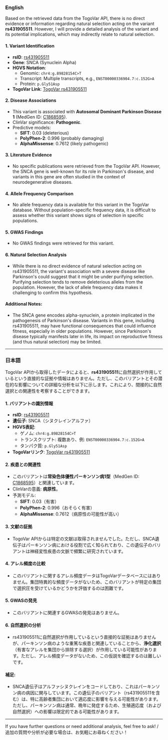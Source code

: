 ### English
Based on the retrieved data from the TogoVar API, there is no direct evidence or information regarding natural selection acting on the variant **rs431905511**. However, I will provide a detailed analysis of the variant and its potential implications, which may indirectly relate to natural selection.

#### 1. **Variant Identification**
   - **rsID**: [rs431905511](https://identifiers.org/dbsnp/rs431905511)
   - **Gene**: SNCA (Synuclein Alpha)
   - **HGVS Notation**:
     - Genomic: `chr4:g.89828154C>T`
     - Transcript: Multiple transcripts, e.g., `ENST00000336904.7:c.152G>A`
     - Protein: `p.Gly51Asp`
   - **TogoVar Link**: [TogoVar rs431905511](https://togovar.org/variant/4-89828154-C-T)

#### 2. **Disease Associations**
   - This variant is associated with **Autosomal Dominant Parkinson Disease 1** (MedGen ID: [C1868595](https://www.ncbi.nlm.nih.gov/medgen/C1868595)).
   - ClinVar significance: **Pathogenic**.
   - Predictive models:
     - **SIFT**: 0.03 (deleterious)
     - **PolyPhen-2**: 0.996 (probably damaging)
     - **AlphaMissense**: 0.7612 (likely pathogenic)

#### 3. **Literature Evidence**
   - No specific publications were retrieved from the TogoVar API. However, the SNCA gene is well-known for its role in Parkinson's disease, and variants in this gene are often studied in the context of neurodegenerative diseases.

#### 4. **Allele Frequency Comparison**
   - No allele frequency data is available for this variant in the TogoVar database. Without population-specific frequency data, it is difficult to assess whether this variant shows signs of selection in specific populations.

#### 5. **GWAS Findings**
   - No GWAS findings were retrieved for this variant.

#### 6. **Natural Selection Analysis**
   - While there is no direct evidence of natural selection acting on rs431905511, the variant's association with a severe disease like Parkinson's could suggest that it might be under purifying selection. Purifying selection tends to remove deleterious alleles from the population. However, the lack of allele frequency data makes it challenging to confirm this hypothesis.

#### Additional Notes:
   - The SNCA gene encodes alpha-synuclein, a protein implicated in the pathogenesis of Parkinson's disease. Variants in this gene, including rs431905511, may have functional consequences that could influence fitness, especially in older populations. However, since Parkinson's disease typically manifests later in life, its impact on reproductive fitness (and thus natural selection) may be limited.

---

### 日本語
TogoVar APIから取得したデータによると、**rs431905511**に自然選択が作用しているという直接的な証拠や情報はありません。ただし、このバリアントとその潜在的な影響についての詳細な分析を以下に示します。これにより、間接的に自然選択との関連性を考察することができます。

#### 1. **バリアントの識別情報**
   - **rsID**: [rs431905511](https://identifiers.org/dbsnp/rs431905511)
   - **遺伝子**: SNCA（シヌクレインアルファ）
   - **HGVS表記**:
     - ゲノム: `chr4:g.89828154C>T`
     - トランスクリプト: 複数あり、例: `ENST00000336904.7:c.152G>A`
     - タンパク質: `p.Gly51Asp`
   - **TogoVarリンク**: [TogoVar rs431905511](https://togovar.org/variant/4-89828154-C-T)

#### 2. **疾患との関連性**
   - このバリアントは**常染色体優性パーキンソン病1型**（MedGen ID: [C1868595](https://www.ncbi.nlm.nih.gov/medgen/C1868595)）と関連しています。
   - ClinVarの意義: **病原性**。
   - 予測モデル:
     - **SIFT**: 0.03（有害）
     - **PolyPhen-2**: 0.996（おそらく有害）
     - **AlphaMissense**: 0.7612（病原性の可能性が高い）

#### 3. **文献の証拠**
   - TogoVar APIからは特定の文献は取得されませんでした。ただし、SNCA遺伝子はパーキンソン病における役割で広く知られており、この遺伝子のバリアントは神経変性疾患の文脈で頻繁に研究されています。

#### 4. **アレル頻度の比較**
   - このバリアントに関するアレル頻度データはTogoVarデータベースにはありません。集団特異的な頻度データがないため、このバリアントが特定の集団で選択圧を受けているかどうかを評価するのは困難です。

#### 5. **GWASの発見**
   - このバリアントに関連するGWASの発見はありません。

#### 6. **自然選択の分析**
   - rs431905511に自然選択が作用しているという直接的な証拠はありませんが、パーキンソン病のような重篤な疾患と関連していることから、**浄化選択**（有害なアレルを集団から排除する選択）が作用している可能性があります。ただし、アレル頻度データがないため、この仮説を確認するのは難しいです。

#### 補足:
   - SNCA遺伝子はアルファシヌクレインをコードしており、これはパーキンソン病の病因に関与しています。この遺伝子のバリアント（rs431905511を含む）は、特に高齢者集団において適応度に影響を与える可能性があります。ただし、パーキンソン病は通常、晩年に発症するため、生殖適応度（および自然選択）への影響は限定的である可能性があります。

--- 
If you have further questions or need additional analysis, feel free to ask! / 追加の質問や分析が必要な場合は、お気軽にお尋ねください！